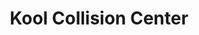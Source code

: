 ---
title: "Kool Collision Center"
url: /grand-rapids/kool-collision-center/
shop: Autowerkstatt
---